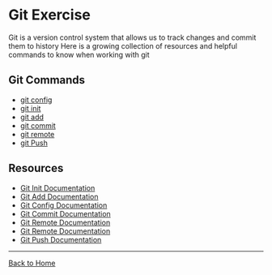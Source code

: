 # Git Exercise
Git is a version control system that allows us to track changes and commit them to history
Here is a growing collection of resources and helpful commands to know when working with git


## Git Commands
- [git config](./Comands/Config.md)
- [git init](./Commands/Init.md)
- [git add](./Commands/Add.md)
- [git commit](./Commands/Commit.md)
- [git remote](./Commands/Remote.md)
- [git Push](./Commands/Push.md)


## Resources 
- [Git Init Documentation](https://git-scm.com/docs/git-init)
- [Git Add Documentation](https://git-scm.com/docs/git-add)
- [Git Config Documentation](https://git-scm.com/docs/git-config)
- [Git Commit Documentation](https://git-scm.com/docs/git-commit)
- [Git Remote Documentation](https://git-scm.com/docs/git-remote)
- [Git Remote Documentation](https://git-scm.com/docs/git-remote)
- [Git Push Documentation](https://git-scm.com/docs/git-push)
---

[Back to Home](../README.md)
